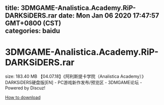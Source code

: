 
title: 3DMGAME-Analistica.Academy.RiP-DARKSiDERS.rar
date: Mon Jan 06 2020 17:47:57 GMT+0800 (CST)    
categories: baidu
---

# 3DMGAME-Analistica.Academy.RiP-DARKSiDERS.rar
size: 183.40 MB
 【04.07.18】《阿利斯提卡学院（Analistica Academy）》DARKSiDERS硬盘版[EN] - PC游戏新作发布/预览区 - 3DMGAME论坛 - Powered by Discuz!
 

[How to download](https://bpcam.bemobtrk.com/go/2ceec3aa-1ca2-46d6-b9ff-aaa5c184517c?jno=5211)